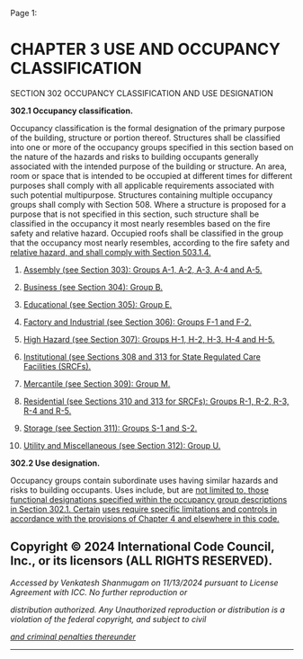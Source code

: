 Page 1:

# CHAPTER 3 USE AND OCCUPANCY CLASSIFICATION

 SECTION 302
 OCCUPANCY CLASSIFICATION
 AND USE DESIGNATION

**302.1 Occupancy classification.**


Occupancy classification is the formal designation of the primary purpose of the building, structure or portion thereof.
Structures shall be classified into one or more of the occupancy groups specified in this section based on the nature of
the hazards and risks to building occupants generally associated with the intended purpose of the building or structure.
An area, room or space that is intended to be occupied at different times for different purposes shall comply with all
applicable requirements associated with such potential multipurpose. Structures containing multiple occupancy groups
shall comply with Section 508. Where a structure is proposed for a purpose that is not specified in this section, such
structure shall be classified in the occupancy it most nearly resembles based on the fire safety and relative hazard.
Occupied roofs shall be classified in the group that the occupancy most nearly resembles, according to the fire safety and
[relative hazard, and shall comply with Section 503.1.4.](http://codes.iccsafe.org/#VACC2021P1_Ch05_Sec503.1.4)


1. [Assembly (see Section 303): Groups A-1, A-2, A-3, A-4 and A-5.](http://codes.iccsafe.org/#VACC2021P1_Ch03_Sec303)

2. [Business (see Section 304): Group B.](http://codes.iccsafe.org/#VACC2021P1_Ch03_Sec304)

3. [Educational (see Section 305): Group E.](http://codes.iccsafe.org/#VACC2021P1_Ch03_Sec305)

4. [Factory and Industrial (see Section 306): Groups F-1 and F-2.](http://codes.iccsafe.org/#VACC2021P1_Ch03_Sec306)

5. [High Hazard (see Section 307): Groups H-1, H-2, H-3, H-4 and H-5.](http://codes.iccsafe.org/#VACC2021P1_Ch03_Sec307)

6. [Institutional (see Sections 308 and 313 for State Regulated Care Facilities (SRCFs).](http://codes.iccsafe.org/#VACC2021P1_Ch03_Sec308)

7. [Mercantile (see Section 309): Group M.](http://codes.iccsafe.org/#VACC2021P1_Ch03_Sec309)

8. [Residential (see Sections 310 and 313 for SRCFs): Groups R-1, R-2, R-3, R-4 and R-5.](http://codes.iccsafe.org/#VACC2021P1_Ch03_Sec310)

9. [Storage (see Section 311): Groups S-1 and S-2.](http://codes.iccsafe.org/#VACC2021P1_Ch03_Sec311)

10. [Utility and Miscellaneous (see Section 312): Group U.](http://codes.iccsafe.org/#VACC2021P1_Ch03_Sec312)

**302.2 Use designation.**


Occupancy groups contain subordinate uses having similar hazards and risks to building occupants. Uses include, but are
[not limited to, those functional designations specified within the occupancy group descriptions in Section 302.1. Certain](http://codes.iccsafe.org/#VACC2021P1_Ch03_Sec302.1)
[uses require specific limitations and controls in accordance with the provisions of Chapter 4 and elsewhere in this code.](http://codes.iccsafe.org/#VACC2021P1_Ch04)

## Copyright © 2024 International Code Council, Inc., or its licensors (ALL RIGHTS RESERVED).

_Accessed by Venkatesh Shanmugam on 11/13/2024 pursuant to License Agreement with ICC. No further reproduction or_

_distribution authorized. Any Unauthorized reproduction or distribution is a violation of the federal copyright, and subject to civil_

_[and criminal penalties thereunder](http://codes.iccsafe.org/content/VACC2021P1/chapter-3-use-and-occupancy-classification#VACC2021P1_Ch03_Sec302)_


-----




